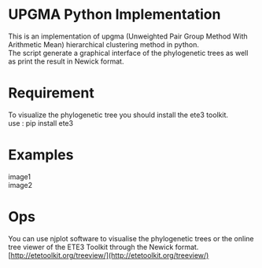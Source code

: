 # UPGMA Python Implementation

This is an implementation of upgma (Unweighted Pair Group Method With Arithmetic Mean) hierarchical clustering method in python.  
The script generate a graphical interface of the phylogenetic trees as well as print the result in Newick format.  

# Requirement
To visualize the phylogenetic tree you should install the ete3 toolkit.  
use : pip install ete3  


# Examples
image1  
image2  

# Ops
You can use njplot software to visualise the phylogenetic trees or the online tree viewer of the ETE3 Toolkit through the Newick format.  
[http://etetoolkit.org/treeview/](http://etetoolkit.org/treeview/)